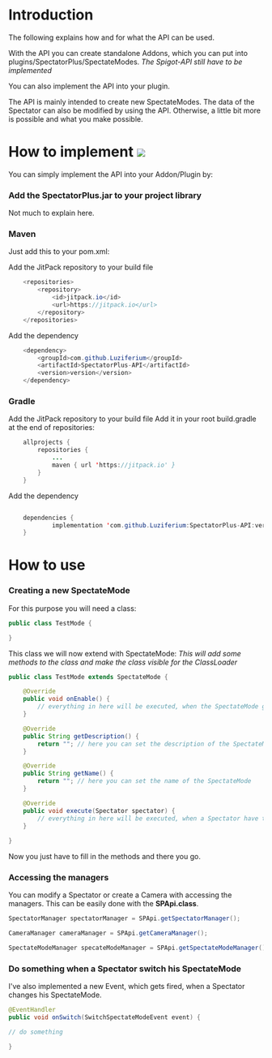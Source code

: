 # Introduction

The following explains how and for what the API can be used.

With the API you can create standalone Addons, which you can put into plugins/SpectatorPlus/SpectateModes.
*The Spigot-API still have to be implemented*

You can also implement the API into your plugin.

The API is mainly intended to create new SpectateModes.
The data of the Spectator can also be modified by using the API.
Otherwise, a little bit more is possible and what you make possible.

# How to implement [![](https://jitpack.io/v/Luziferium/SpectatorPlus-API.svg)](https://jitpack.io/#Luziferium/SpectatorPlus-API)

You can simply implement the API into your Addon/Plugin by:

### Add the SpectatorPlus.jar to your project library
Not much to explain here.

### Maven

Just add this to your pom.xml: 

Add the JitPack repository to your build file 
```java
	<repositories>
		<repository>
		    <id>jitpack.io</id>
		    <url>https://jitpack.io</url>
		</repository>
	</repositories>
```

Add the dependency
```java
	<dependency>
	    <groupId>com.github.Luziferium</groupId>
	    <artifactId>SpectatorPlus-API</artifactId>
	    <version>version</version>
	</dependency>
```

### Gradle

Add the JitPack repository to your build file 
Add it in your root build.gradle at the end of repositories:
```java
	allprojects {
		repositories {
			...
			maven { url 'https://jitpack.io' }
		}
	}
```

Add the dependency
```java

	dependencies {
	        implementation 'com.github.Luziferium:SpectatorPlus-API:version'
	}

```

# How to use

### Creating a new SpectateMode

For this purpose you will need a class:

```java
public class TestMode {

}
```

This class we will now extend with SpectateMode:
*This will add some methods to the class and make the class visible for the ClassLoader*

```java
public class TestMode extends SpectateMode {

    @Override
    public void onEnable() {
        // everything in here will be executed, when the SpectateMode gets loaded
    }

    @Override
    public String getDescription() {
        return ""; // here you can set the description of the SpectateMode. What does it do?
    }

    @Override
    public String getName() {
        return ""; // here you can set the name of the SpectateMode
    }

    @Override
    public void execute(Spectator spectator) {
        // everything in here will be executed, when a Spectator have this SpectateMode equipped
    }
    
}
```

Now you just have to fill in the methods and there you go.

### Accessing the managers

You can modify a Spectator or create a Camera with accessing the managers.
This can be easily done with the **SPApi.class**.

```java
SpectatorManager spectatorManager = SPApi.getSpectatorManager();

CameraManager cameraManager = SPApi.getCameraManager();

SpectateModeManager specateModeManager = SPApi.getSpectateModeManager();
```

### Do something when a Spectator switch his SpectateMode

I've also implemented a new Event, which gets fired, when a Spectator changes his SpectateMode.

```java
@EventHandler
public void onSwitch(SwitchSpectateModeEvent event) {

// do something

}
```

